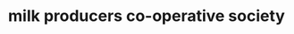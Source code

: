 ---
title: "milk producers co-operative society"
url: /varayal/milk-producers-co-operative-society/
shop: Milch
---